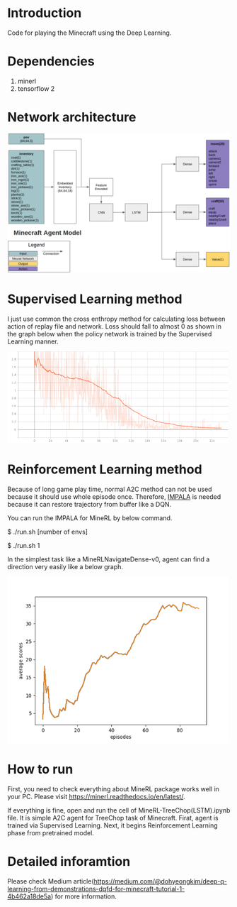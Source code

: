 # Introduction
Code for playing the Minecraft using the Deep Learning. 

# Dependencies
1. minerl
2. tensorflow 2

# Network architecture
<img src="image/minecraft_network.png" width="1000">

# Supervised Learning method


I just use common the cross enthropy method for calculating loss between action of replay file and network. Loss should fall to almost 0 as shown in the graph below when the policy network is trained by the Supervised Learning manner.

<img src="image/treechop_sl_loss.png" width="500">

# Reinforcement Learning method
Because of long game play time, normal A2C method can not be used because it should use whole episode once. Therefore, [IMPALA](https://deepmind.com/research/publications/2019/impala-scalable-distributed-deep-rl-importance-weighted-actor-learner-architectures) is needed because it can restore trajectory from buffer like a DQN.

You can run the IMPALA for MineRL by below command. 

$ ./run.sh [number of envs]

$ ./run.sh 1

In the simplest task like a MineRLNavigateDense-v0, agent can find a direction very easily like a below graph.

<img src="image/rl_reward_graph.png" width="500">

# How to run 
First, you need to check everything about MineRL package works well in your PC. Please visit https://minerl.readthedocs.io/en/latest/.

If everything is fine, open and run the cell of MineRL-TreeChop(LSTM).ipynb file. It is simple A2C agent for TreeChop task of Minecraft. Firat, agent is trained via Supervised Learning. Next, it begins Reinforcement Learning phase from pretrained model.

# Detailed inforamtion
Please check Medium article(https://medium.com/@dohyeongkim/deep-q-learning-from-demonstrations-dqfd-for-minecraft-tutorial-1-4b462a18de5a) for more information.
